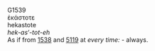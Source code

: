 G1539  
ἑκάστοτε  
hekastote  
*hek-as‘-tot-eh*  
As if from [1538](g1538) and [5119](g5119) at *every* *time:* -
always.  
